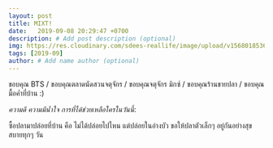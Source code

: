 ```yaml
---
layout: post
title: MIXT!
date:   2019-09-08 20:29:47 +0700
description: # Add post description (optional)
img: https://res.cloudinary.com/sdees-reallife/image/upload/v1568018536/IMG_8993.jpg # Add image post (optional)
tags: [2019-09]
author: # Add name author (optional)
---
```

ขอบคุณ BTS / ขอบคุณตลาดนัดสวนจตุจักร / ขอบคุณจตุจักร มิกซ์ / ขอบคุณร้านขายปลา / ขอบคุณมื้อค่ำที่บ้าน :)

<i class="fa fa-child" style="color:plum"></i>

*ความดี ความมีน้ำใจ การที่ได้ช่วยเหลือใครในวันนี้*:

ซื้อปลามาปล่อยที่บ้าน คือ ไม่ได้ปล่อยไปไหน แต่ปล่อยในอ่างบัว ขอให้ปลาตัวเล็กๆ อยู่กันอย่างสุขสบายทุกๆ วัน
